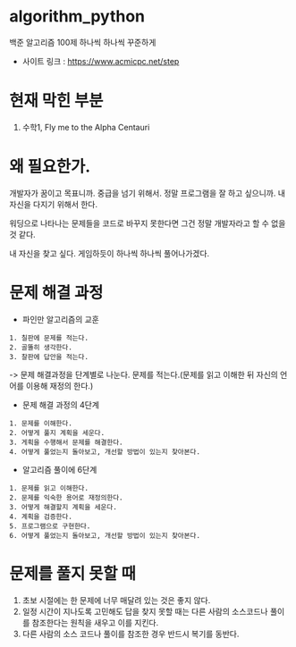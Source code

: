 # algorithm_python
백준 알고리즘 100제 하나씩 하나씩 꾸준하게
* 사이트 링크 : https://www.acmicpc.net/step

# 현재 막힌 부분
1. 수학1, Fly me to the Alpha Centauri

# 왜 필요한가.
개발자가 꿈이고 목표니까. 중급을 넘기 위해서.
정말 프로그램을 잘 하고 싶으니까. 
내 자신을 다지기 위해서 한다.

워딩으로 나타나는 문제들을 코드로 바꾸지 못한다면
그건 정말 개발자라고 할 수 없을 것 같다.

내 자신을 찾고 싶다. 
게임하듯이 하나씩 하나씩 풀어나가겠다.

# 문제 해결 과정
* 파인만 알고리즘의 교훈
```
1. 칠판에 문제를 적는다.
2. 골똘히 생각한다.
3. 찰판에 답안을 적는다.
```
-> 문제 해결과정을 단계별로 나눈다. 문제를 적는다.(문제를 읽고 이해한 뒤 자신의 언어를 이용해 재정의 한다.)

* 문제 해결 과정의 4단계
```
1. 문제를 이해한다.
2. 어떻게 풀지 계획을 세운다.
3. 게획을 수행해서 문제를 해결한다.
4. 어떻게 풀었는지 돌아보고, 개선할 방법이 있는지 찾아본다.
```
* 알고리즘 풀이에 6단계
```
1. 문제를 읽고 이해한다.
2. 문제를 익숙한 용어로 재정의한다.
3. 어떻게 해결할지 계획을 세운다.
4. 계획을 검증한다.
5. 프로그램으로 구현한다.
6. 어떻게 풀었는지 돌아보고, 개선할 방법이 있는지 찾아본다.
```

# 문제를 풀지 못할 때
1. 초보 시절에는 한 문제에 너무 매달려 있는 것은 좋지 않다.
2. 일정 시간이 지나도록 고민해도 답을 찾지 못할 때는 다른 사람의 소스코드나 풀이를 참조한다는 원칙을 새우고 이를 지킨다.
3. 다른 사람의 소스 코드나 풀이를 참조한 경우 반드시 복기를 동반다.
